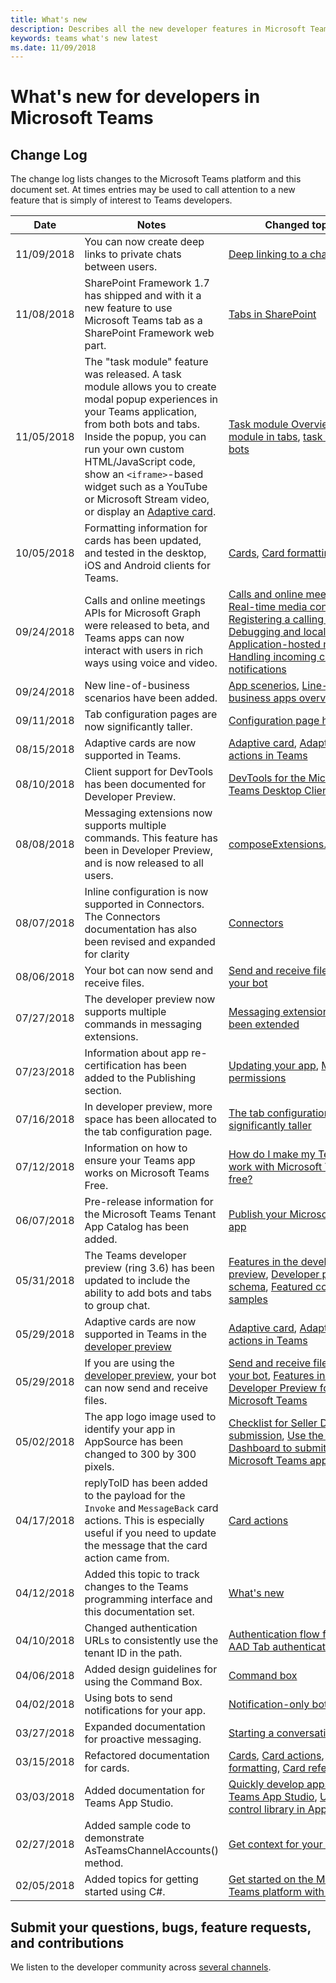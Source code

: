 ```yaml
---
title: What's new
description: Describes all the new developer features in Microsoft Teams
keywords: teams what's new latest
ms.date: 11/09/2018
---
```

# What's new for developers in Microsoft Teams

## Change Log

The change log lists changes to the Microsoft Teams platform and this document set. At times entries may be used to call attention to a new feature that is simply of interest to Teams developers.

| **Date** | **Notes** | **Changed topics** |
| -------- | --------- | ------------------ |
| 11/09/2018 | You can now create deep links to private chats between users. | [Deep linking to a chat](~/concepts/deep-links#deep-linking-to-a-chat) |
| 11/08/2018 | SharePoint Framework 1.7 has shipped and with it a new feature to use Microsoft Teams tab as a SharePoint Framework web part. | [Tabs in SharePoint](~/concepts/tabs/tabs-in-sharepoint) |
| 11/05/2018 | The "task module" feature was released. A task module allows you to create modal popup experiences in your Teams application, from both bots and tabs. Inside the popup, you can run your own custom HTML/JavaScript code, show an `<iframe>`-based widget such as a YouTube or Microsoft Stream video, or display an [Adaptive card](https://docs.microsoft.com/en-us/adaptive-cards/). | [Task module Overview](~/concepts/task-modules/task-modules-overview), [task module in tabs](~/concepts/task-modules/task-modules-tabs),  [task module in bots](~/concepts/task-modules/task-modules-bots) |
| 10/05/2018 | Formatting information for cards has been updated, and tested in the desktop, iOS and Android clients for Teams. | [Cards](~/concepts/cards/cards), [Card formatting](~/concepts/cards/cards-format) |
| 09/24/2018 | Calls and online meetings APIs for Microsoft Graph were released to beta, and Teams apps can now interact with users in rich ways using voice and video. | [Calls and online meetings bots](~/concepts/calls-and-meetings/calls-meetings-bots-overview), [Real-time media concepts](~/concepts/calls-and-meetings/real-time-media-concepts), [Registering a calling bot](~/concepts/calls-and-meetings/register-calling-bot), [Debugging and local testing](~/concepts/calls-and-meetings/debugging-local-testing-calling-meeting-bots), [Application-hosted media](~/concepts/calls-and-meetings/requirements-considerations-application-hosted-media-bots), [Handling incoming call notifications](~/concepts/calls-and-meetings/call-notifications) |
| 09/24/2018 | New line-of-business scenarios have been added. | [App scenerios](~/scenarios/lob-scenarios-landing-page), [Line-of-business apps overview](~/lob-apps-value-prop) |
| 09/11/2018 | Tab configuration pages are now significantly taller. | [Configuration page height](~/resources/design/framework/tabs.md#configuration-page-height) |
| 08/15/2018 | Adaptive cards are now supported in Teams.| [Adaptive card](~/concepts/cards/cards-reference#adaptive-card), [Adaptive card actions in Teams](~/concepts/cards/cards-actions#adaptive-card-actions) |
| 08/10/2018 | Client support for DevTools has been documented for Developer Preview.| [DevTools for the Microsoft Teams Desktop Client](~/resources/dev-preview/developer-preview-tools.md)|
| 08/08/2018 | Messaging extensions now supports multiple commands. This feature has been in Developer Preview, and is now released to all users.| [composeExtensions.commands](~/resources/schema/manifest-schema#composeextensionscommands)|
| 08/07/2018 | Inline configuration is now supported in Connectors. The Connectors documentation has also been revised and expanded for clarity| [Connectors](~/concepts/connectors/connectors)|
| 08/06/2018 | Your bot can now send and receive files.| [Send and receive files through your bot](~/concepts/bots/bots-files)|
| 07/27/2018 | The developer preview now supports multiple commands in messaging extensions. | [Messaging extensions have been extended](~/resources/dev-preview/developer-preview-features)|
| 07/23/2018 | Information about app re-certification has been added to the Publishing section. | [Updating your app](~/publishing/apps-publish#updating-your-app), [Manifest permissions](~/resources/schema/manifest-schema#permissions)|
| 07/16/2018 | In developer preview, more space has been allocated to the tab configuration page. | [The tab configuration page is significantly taller](~/resources/dev-preview/developer-preview-features#the-tab-configuration-page-is-significantly-taller)|
| 07/12/2018 | Information on how to ensure your Teams app works on Microsoft Teams Free. | [How do I make my Teams app work with Microsoft Teams free?](~/troubleshoot/faq#how-do-i-make-my-teams-app-work-with-microsoft-teams-free)|
| 06/07/2018 | Pre-release information for the Microsoft Teams Tenant App Catalog has been added. | [Publish your Microsoft Teams app](~/publishing/apps-publish)|
| 05/31/2018 | The Teams developer preview (ring 3.6) has been updated to include the ability to add bots and tabs to group chat. | [Features in the developer preview](~/resources/dev-preview/developer-preview-features), [Developer preview schema](~/resources/schema/manifest-schema-dev-preview), [Featured code samples](~/samples/code-samples#featured)|
| 05/29/2018 | Adaptive cards are now supported in Teams in the [developer preview](~/resources/dev-preview/developer-preview-intro)  | [Adaptive card](~/concepts/cards/cards-reference#adaptive-card), [Adaptive card actions in Teams](~/concepts/cards/cards-actions#adaptive-card-actions) |
| 05/29/2018 | If you are using the [developer preview](~/resources/dev-preview/developer-preview-intro), your bot can now send and receive files.| [Send and receive files through your bot](~/concepts/bots/bots-files), [Features in the Public Developer Preview for Microsoft Teams](~/resources/dev-preview/developer-preview-features)|
| 05/02/2018 | The app logo image used to identify your app in AppSource has been changed to 300 by 300 pixels.| [Checklist for Seller Dashboard submission](~/publishing/office-store-checklist), [Use the Seller Dashboard to submit your Microsoft Teams app](~/publishing/office-store-guidance)|| 05/02/2018 | The app logo image used to identify your app in AppSource has been changed to 300 by 300 pixels.| [Checklist for Seller Dashboard submission](~/publishing/office-store-checklist), [Use the Seller Dashboard to submit your Microsoft Teams app](~/publishing/office-store-guidance)|| 05/02/2018 | The app logo image used to identify your app in AppSource has been changed to 300 by 300 pixels.| [Checklist for Seller Dashboard submission](~/publishing/office-store-checklist), [Use the Seller Dashboard to submit your Microsoft Teams app](~/publishing/office-store-guidance)|
| 04/17/2018 | replyToID has been added to the payload for the `Invoke` and `MessageBack` card actions. This is especially useful if you need to update the message that the card action came from. | [Card actions](~/concepts/cards/cards-actions)|
| 04/12/2018 | Added this topic to track changes to the Teams programming interface and this documentation set. | [What's new](~/whats-new)|
| 04/10/2018 | Changed authentication URLs to consistently use the tenant ID in the path. | [Authentication flow for Tabs](~/concepts/authentication/auth-flow-tab), [AAD Tab authentication](~/concepts/authentication/auth-tab-AAD)|
| 04/06/2018 | Added design guidelines for using the Command Box. |[Command box](~/resources/design/framework/command-box)|
| 04/02/2018 |Using bots to send notifications for your app. |[Notification-only bots](~/concepts/bots/bots-notification-only)|
| 03/27/2018 | Expanded documentation for proactive messaging. |[Starting a conversation](./concepts/bots/bot-conversations/bots-conv-proactive)|
|03/15/2018 | Refactored documentation for cards. |[Cards](~/concepts/cards/cards), [Card actions](~/concepts/cards/cards-actions), [Card formatting](~/concepts/cards/cards-format), [Card reference](~/concepts/cards/cards-reference)|
|03/03/2018 | Added documentation for Teams App Studio. |[Quickly develop apps with Teams App Studio](~/get-started/get-started-app-studio), [Using the control library in App Studio](~/get-started/app-studio-component-library)|
|02/27/2018 | Added sample code to demonstrate AsTeamsChannelAccounts() method. |[Get context for your bot](~/concepts/bots/bots-context)|
|02/05/2018 | Added topics for getting started using C#. |[Get started on the Microsoft Teams platform with C#/.NET](./get-started/get-started-dotnet)|

## Submit your questions, bugs, feature requests, and contributions

We listen to the developer community across [several channels](~/feedback).
